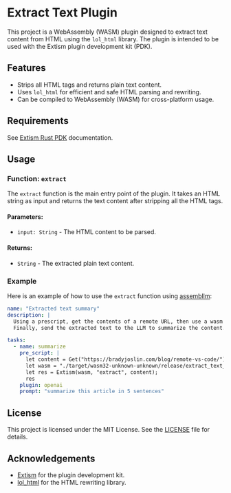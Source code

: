 # Extract Text Plugin

This project is a WebAssembly (WASM) plugin designed to extract text content from HTML using the `lol_html` library. The plugin is intended to be used with the Extism plugin development kit (PDK).

## Features
- Strips all HTML tags and returns plain text content.
- Uses `lol_html` for efficient and safe HTML parsing and rewriting.
- Can be compiled to WebAssembly (WASM) for cross-platform usage.

## Requirements

See [Extism Rust PDK](https://github.com/extism/rust-pdk) documentation.

## Usage

### Function: `extract`

The `extract` function is the main entry point of the plugin. It takes an HTML string as input and returns the text content after stripping all the HTML tags.

#### Parameters:
- `input: String` - The HTML content to be parsed.

#### Returns:
- `String` - The extracted plain text content.

### Example

Here is an example of how to use the `extract` function using [assembllm](https://github.com/bradyjoslin/assembllm/):

```yaml
name: "Extracted text summary"
description: |
  Using a prescript, get the contents of a remote URL, then use a wasm file to extract text from the content.  
  Finally, send the extracted text to the LLM to summarize the content.

tasks:
  - name: summarize
    pre_script: |
      let content = Get("https://bradyjoslin.com/blog/remote-vs-code/");
      let wasm = "./target/wasm32-unknown-unknown/release/extract_text_extism.wasm";
      let res = Extism(wasm, "extract", content);
      res
    plugin: openai
    prompt: "summarize this article in 5 sentences"
```

## License

This project is licensed under the MIT License. See the [LICENSE](LICENSE) file for details.

## Acknowledgements

- [Extism](https://extism.io/) for the plugin development kit.
- [lol_html](https://github.com/cloudflare/lol-html) for the HTML rewriting library.
